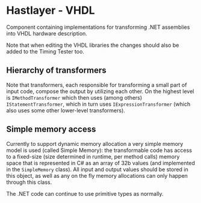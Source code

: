 # Hastlayer - VHDL



Component containing implementations for transforming .NET assemblies into VHDL hardware description.

Note that when editing the VHDL libraries the changes should also be added to the Timing Tester too.


## Hierarchy of transformers

Note that transformers, each responsible for transforming a small part of input code, compose the output by utilizing each other. On the highest level is `IMethodTransformer` which then uses (among others) `IStatementTransformer`, which in turn uses `IExpressionTransformer` (which also uses some other lower-level transformers).


## Simple memory access

Currently to support dynamic memory allocation a very simple memory model is used (called Simple Memory): the transformable code has access to a fixed-size (size determined in runtime, per method calls) memory space that is represented in C# as an array of 32b values (and implemented in the `SimpleMemory` class). All input and output values should be stored in this object, as well as any on the fly memory allocations can only happen through this class.

The .NET code can continue to use primitive types as normally.